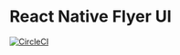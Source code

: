 # React Native Flyer UI

[![CircleCI](https://circleci.com/gh/flyerhq/react-native-flyer-ui.svg?style=svg)](https://circleci.com/gh/flyerhq/react-native-flyer-ui)
